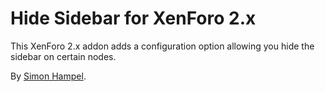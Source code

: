 Hide Sidebar for XenForo 2.x
==============================

This XenForo 2.x addon adds a configuration option allowing you hide the sidebar on certain nodes.

By [Simon Hampel](https://twitter.com/SimonHampel).
